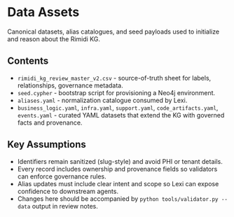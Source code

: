 # Data Assets

Canonical datasets, alias catalogues, and seed payloads used to initialize and reason about the Rimidi KG.

## Contents
- `rimidi_kg_review_master_v2.csv` - source-of-truth sheet for labels, relationships, governance metadata.
- `seed.cypher` - bootstrap script for provisioning a Neo4j environment.
- `aliases.yaml` - normalization catalogue consumed by Lexi.
- `business_logic.yaml`, `infra.yaml`, `support.yaml`, `code_artifacts.yaml`, `events.yaml` - curated YAML datasets that extend the KG with governed facts and provenance.

## Key Assumptions
- Identifiers remain sanitized (slug-style) and avoid PHI or tenant details.
- Every record includes ownership and provenance fields so validators can enforce governance rules.
- Alias updates must include clear intent and scope so Lexi can expose confidence to downstream agents.
- Changes here should be accompanied by `python tools/validator.py --data` output in review notes.
